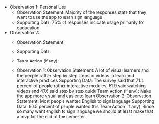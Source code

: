 - Observation 1: Personal Use
  - Observation Statement: Majority of the responses state that they want to use the app to learn sign language
  - Supporting Data: 75% of responses indicate usage primarily for eaducation
- Observation 2:
  - Observation Statement:
  - Supporting Data:
  - Team Action (if any):
 
  - Observation 1:
Observation Statement: A lot of visual learners and the people rather step by step steps or videos to learn and interactive practices 
Supporting Data: The survey said that 71.4 percent of people rather interactive modules, 61.9 said watching videos and 47.6 said step by step guide
Team Action (if any): Make the app more visual and easier to learn 
Observation 2:
Observation Statement: Most people wanted English to sign language 
Supporting Data: 90.5 percent of people wanted this 
Team Action (if any): Since so many want english to sign language we should at least make that a mvp for the end of the semester.

